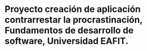 # Proyecto creación de aplicación contrarrestar la procrastinación, Fundamentos de desarrollo de software, Universidad EAFIT.
